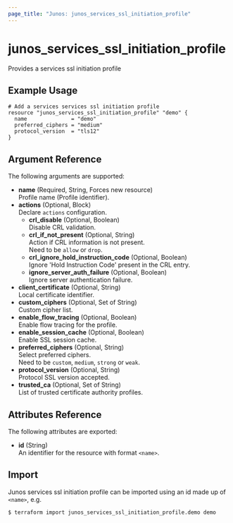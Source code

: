 ```yaml
---
page_title: "Junos: junos_services_ssl_initiation_profile"
---
```


# junos_services_ssl_initiation_profile

Provides a services ssl initiation profile

## Example Usage

```hcl
# Add a services services ssl initiation profile
resource "junos_services_ssl_initiation_profile" "demo" {
  name              = "demo"
  preferred_ciphers = "medium"
  protocol_version  = "tls12"
}
```

## Argument Reference

The following arguments are supported:

- **name** (Required, String, Forces new resource)  
  Profile name (Profile identifier).
- **actions** (Optional, Block)  
  Declare `actions` configuration.
  - **crl_disable** (Optional, Boolean)  
    Disable CRL validation.
  - **crl_if_not_present** (Optional, String)  
    Action if CRL information is not present.  
    Need to be `allow` or `drop`.
  - **crl_ignore_hold_instruction_code** (Optional, Boolean)  
    Ignore 'Hold Instruction Code' present in the CRL entry.
  - **ignore_server_auth_failure** (Optional, Boolean)  
    Ignore server authentication failure.
- **client_certificate** (Optional, String)  
  Local certificate identifier.
- **custom_ciphers** (Optional, Set of String)  
  Custom cipher list.
- **enable_flow_tracing** (Optional, Boolean)  
  Enable flow tracing for the profile.
- **enable_session_cache** (Optional, Boolean)  
  Enable SSL session cache.
- **preferred_ciphers** (Optional, String)  
  Select preferred ciphers.  
  Need to be `custom`, `medium`, `strong` or `weak`.
- **protocol_version** (Optional, String)  
  Protocol SSL version accepted.
- **trusted_ca** (Optional, Set of String)  
  List of trusted certificate authority profiles.

## Attributes Reference

The following attributes are exported:

- **id** (String)  
  An identifier for the resource with format `<name>`.

## Import

Junos services ssl initiation profile can be imported using an id made up of `<name>`, e.g.

```shell
$ terraform import junos_services_ssl_initiation_profile.demo demo
```
